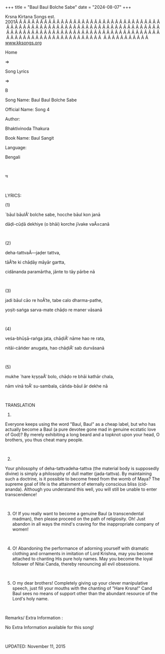 +++ 
title = "Baul Baul Bolche Sabe"
date = "2024-08-07"
+++

Krsna Kirtana Songs est. 2001Â Â Â Â Â Â Â Â Â Â Â Â Â Â Â Â Â Â Â Â Â Â Â Â Â Â Â Â Â Â Â Â Â Â Â Â Â Â Â Â Â Â Â Â Â Â Â Â Â Â Â Â Â Â Â Â Â Â Â Â Â Â Â Â Â Â Â Â Â Â Â Â Â Â Â Â Â Â Â Â Â Â Â Â Â Â Â Â Â Â Â Â Â Â Â Â Â Â Â Â Â Â Â Â Â Â Â Â Â Â Â Â Â Â Â Â Â Â Â Â Â Â Â Â Â Â Â Â Â Â Â Â  Â Â Â Â Â Â Â Â Â Â Â  
www.kksongs.org








Home
 
⇒
 
Song Lyrics
 
⇒
 
B


Song
Name: Baul Baul Bolche Sabe


Official
Name: Song 4


Author:

Bhaktivinoda
Thakura


Book
Name: 
Baul
Sangit


Language:

Bengali


 








অ








 


LYRICS:


(1)


`bāul
bāulÂ’ bolche sabe, hocche bāul kon janā


dāḍi-cūḍā
dekhiye (o bhāi) korche jīvake vaÃ±canā


 


(2)


deha-tattvaÂ—jaḍer
tattva,


tāÂ’te
ki chāḍāy māyār gartta,


cidānanda
paramārtha, jānte to tāy pārbe nā


 


(3)


jadi bāul
cāo re hoÂ’te, tabe calo dharma-pathe,


yoṣit-sańga
sarva-mate chāḍo re maner vāsanā


 


(4)


veśa-bhūṣā-rańga
jata, chāḍiÂ’ nāme hao re rata,


nitāi-cāńder
anugata, hao chāḍiÂ’ sab durvāsanā


 


(5)


mukhe `hare
kṛṣṇaÂ’ bolo, chāḍo re bhāi kathār chala,


nām
vinā toÂ’ su-sambala, cāńda-bāul ār dekhe nā


 


TRANSLATION


1)
Everyone keeps using the word "Baul, Baul" as a cheap label, but who
has actually become a Baul (a pure devotee gone mad in genuine ecstatic love of
God)? By merely exhibiting a long beard and a topknot upon your head, O
brothers, you thus cheat many people.


 


2)
Your philosophy of deha-tattvadeha-tattva (the material body is supposedly
divine) is simply a philosophy of dull matter (jada-tattva). By maintaining
such a doctrine, is it possible to become freed from the womb of Maya? The
supreme goal of life is the attainment of eternally conscious bliss (cid-ananda).
Although you understand this well, you will still be unable to enter
transcendence!


 


3) O!
If you really want to become a genuine Baul (a transcendental madman), then
please proceed on the path of religiosity. Oh! Just abandon in all ways the
mind's craving for the inappropriate company of women!


 


4) O!
Abandoning the performance of adorning yourself with dramatic clothing and ornaments
in imitation of Lord Krishna, may you become attached to chanting His pure holy
names. May you become the loyal follower of Nitai Canda, thereby renouncing all
evil obsessions.


 


5) O
my dear brothers! Completely giving up your clever manipulative speech, just
fill your mouths with the chanting of "Hare Krsna!" Cand Baul sees no
means of support other than the abundant resource of the Lord's holy name.


 


Remarks/ Extra Information
: 


No
Extra Information available for this song!


 


UPDATED:
 November 11, 2015